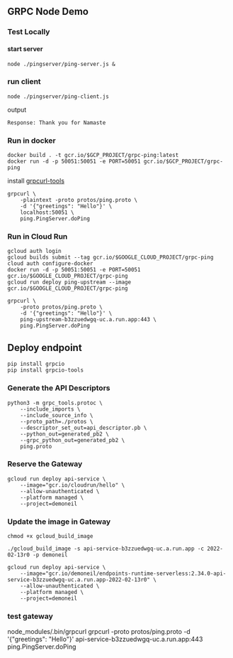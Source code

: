 ## GRPC Node Demo

### Test Locally
#### start server 
```
node ./pingserver/ping-server.js &
```

### run client 
```
node ./pingserver/ping-client.js
```
output 
```
Response: Thank you for Namaste
```

### Run in docker

```
docker build . -t gcr.io/$GCP_PROJECT/grpc-ping:latest
docker run -d -p 50051:50051 -e PORT=50051 gcr.io/$GCP_PROJECT/grpc-ping          
```

install [grpcurl-tools](https://www.npmjs.com/package/grpcurl-tools)

```
grpcurl \                                                                                        
    -plaintext -proto protos/ping.proto \
    -d '{"greetings": "Hello"}' \
    localhost:50051 \
    ping.PingServer.doPing
```

### Run in Cloud Run
```
gcloud auth login 
gcloud builds submit --tag gcr.io/$GOOGLE_CLOUD_PROJECT/grpc-ping
cloud auth configure-docker
docker run -d -p 50051:50051 -e PORT=50051 gcr.io/$GOOGLE_CLOUD_PROJECT/grpc-ping
gcloud run deploy ping-upstream --image gcr.io/$GOOGLE_CLOUD_PROJECT/grpc-ping
```
```
grpcurl \                                                                                        
    -proto protos/ping.proto \           
    -d '{"greetings": "Hello"}' \
    ping-upstream-b3zzuedwgq-uc.a.run.app:443 \
    ping.PingServer.doPing
```

## Deploy endpoint 
```
pip install grpcio
pip install grpcio-tools
```

### Generate the API Descriptors 

```
python3 -m grpc_tools.protoc \
    --include_imports \
    --include_source_info \
    --proto_path=./protos \
    --descriptor_set_out=api_descriptor.pb \
    --python_out=generated_pb2 \
    --grpc_python_out=generated_pb2 \
    ping.proto
```

### Reserve the Gateway 

```
gcloud run deploy api-service \
    --image="gcr.io/cloudrun/hello" \
    --allow-unauthenticated \
    --platform managed \
    --project=demoneil
```

### Update the image in Gateway

```
chmod +x gcloud_build_image

./gcloud_build_image -s api-service-b3zzuedwgq-uc.a.run.app -c 2022-02-13r0 -p demoneil

gcloud run deploy api-service \
    --image="gcr.io/demoneil/endpoints-runtime-serverless:2.34.0-api-service-b3zzuedwgq-uc.a.run.app-2022-02-13r0" \
    --allow-unauthenticated \
    --platform managed \
    --project=demoneil
```

### test gateway

node_modules/.bin/grpcurl grpcurl -proto protos/ping.proto -d '{"greetings": "Hello"}' api-service-b3zzuedwgq-uc.a.run.app:443 ping.PingServer.doPing
